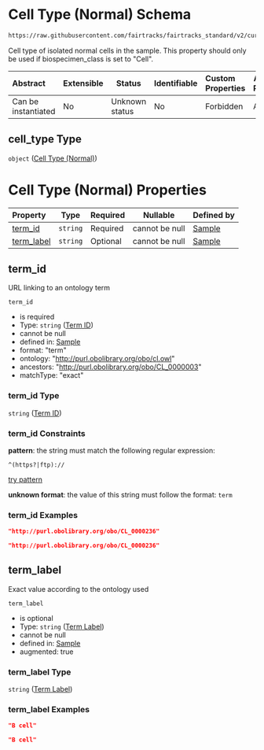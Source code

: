 # Cell Type (Normal) Schema

```txt
https://raw.githubusercontent.com/fairtracks/fairtracks_standard/v2/current/json/schema/fairtracks_sample.schema.json#/properties/sample_type/properties/cell_type
```

Cell type of isolated normal cells in the sample. This property should only be used if biospecimen_class is set to "Cell".


| Abstract            | Extensible | Status         | Identifiable | Custom Properties | Additional Properties | Access Restrictions | Defined In                                                                                             |
| :------------------ | ---------- | -------------- | ------------ | :---------------- | --------------------- | ------------------- | ------------------------------------------------------------------------------------------------------ |
| Can be instantiated | No         | Unknown status | No           | Forbidden         | Allowed               | none                | [fairtracks_sample.schema.json\*](../json/schema/fairtracks_sample.schema.json "open original schema") |

## cell_type Type

`object` ([Cell Type (Normal)](fairtracks_sample-properties-sample-type-properties-cell-type-normal.md))

# Cell Type (Normal) Properties

| Property                  | Type     | Required | Nullable       | Defined by                                                                                                                                                                                                                                                                                              |
| :------------------------ | -------- | -------- | -------------- | :------------------------------------------------------------------------------------------------------------------------------------------------------------------------------------------------------------------------------------------------------------------------------------------------------ |
| [term_id](#term_id)       | `string` | Required | cannot be null | [Sample](fairtracks_sample-properties-sample-type-properties-cell-type-normal-properties-term-id.md "https://raw.githubusercontent.com/fairtracks/fairtracks_standard/v2/current/json/schema/fairtracks_sample.schema.json#/properties/sample_type/properties/cell_type/properties/term_id")       |
| [term_label](#term_label) | `string` | Optional | cannot be null | [Sample](fairtracks_sample-properties-sample-type-properties-cell-type-normal-properties-term-label.md "https://raw.githubusercontent.com/fairtracks/fairtracks_standard/v2/current/json/schema/fairtracks_sample.schema.json#/properties/sample_type/properties/cell_type/properties/term_label") |

## term_id

URL linking to an ontology term


`term_id`

-   is required
-   Type: `string` ([Term ID](fairtracks_sample-properties-sample-type-properties-cell-type-normal-properties-term-id.md))
-   cannot be null
-   defined in: [Sample](fairtracks_sample-properties-sample-type-properties-cell-type-normal-properties-term-id.md "https://raw.githubusercontent.com/fairtracks/fairtracks_standard/v2/current/json/schema/fairtracks_sample.schema.json#/properties/sample_type/properties/cell_type/properties/term_id")
-   format: "term"
-   ontology: "http://purl.obolibrary.org/obo/cl.owl"
-   ancestors: "http://purl.obolibrary.org/obo/CL_0000003"
-   matchType: "exact"

### term_id Type

`string` ([Term ID](fairtracks_sample-properties-sample-type-properties-cell-type-normal-properties-term-id.md))

### term_id Constraints

**pattern**: the string must match the following regular expression: 

```regexp
^(https?|ftp)://
```

[try pattern](https://regexr.com/?expression=%5E(https%3F%7Cftp)%3A%2F%2F "try regular expression with regexr.com")

**unknown format**: the value of this string must follow the format: `term`

### term_id Examples

```json
"http://purl.obolibrary.org/obo/CL_0000236"
```

```json
"http://purl.obolibrary.org/obo/CL_0000236"
```

## term_label

Exact value according to the ontology used


`term_label`

-   is optional
-   Type: `string` ([Term Label](fairtracks_sample-properties-sample-type-properties-cell-type-normal-properties-term-label.md))
-   cannot be null
-   defined in: [Sample](fairtracks_sample-properties-sample-type-properties-cell-type-normal-properties-term-label.md "https://raw.githubusercontent.com/fairtracks/fairtracks_standard/v2/current/json/schema/fairtracks_sample.schema.json#/properties/sample_type/properties/cell_type/properties/term_label")
-   augmented: true

### term_label Type

`string` ([Term Label](fairtracks_sample-properties-sample-type-properties-cell-type-normal-properties-term-label.md))

### term_label Examples

```json
"B cell"
```

```json
"B cell"
```
